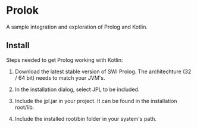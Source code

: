 # Prolok

A sample integration and exploration of Prolog and Kotlin.

## Install

Steps needed to get Prolog working with Kotlin:

1. Download the latest stable version of SWI Prolog. 
The architechture (32 / 64 bit) needs to match your JVM's. 

2. In the installation dialog, select JPL to be included. 

3. Include the jpl.jar in your project. It can be found in the installation root/lib.

4. Include the installed root/bin folder in your system's path.


